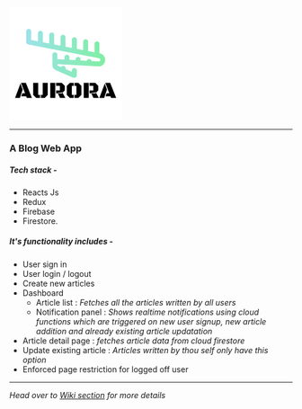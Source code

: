 ![picture 2](images/8a5602a444473ee3bd9188d44ab1139736a17cb10baa31050962bcc8b3f5c90b.png)  

---

### A Blog Web App

##### Tech stack -  
- Reacts Js 
- Redux
- Firebase
- Firestore.

##### It's functionality includes - 

- User sign in
- User login / logout
- Create new articles
- Dashboard
    - Article list : *Fetches all the articles written by all users*
    - Notification panel : *Shows realtime notifications using cloud functions which are triggered on new user signup, new article addition and already existing article updatation*
- Article detail page : *fetches article data from cloud firestore*
- Update existing article : *Articles written by thou self only have this option*
- Enforced page restriction for logged off user

---
*Head over to [Wiki section](https://github.com/yash30201/aurora/wiki) for more details*

